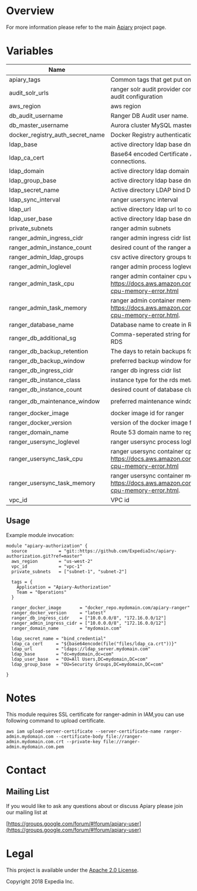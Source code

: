 
# Overview

For more information please refer to the main [Apiary](https://github.com/ExpediaInc/apiary) project page.

# Variables
| Name | Description | Type | Default | Required |
|------|-------------|:----:|:-----:|:-----:|
| apiary_tags | Common tags that get put on all resources | map | - | yes |
| audit_solr_urls | ranger solr audit provider configuration,if not configured, defaults to db audit configuration | string | `` | no |
| aws_region | aws region | string | - | yes |
| db_audit_username | Ranger DB Audit user name. | string | `rangerlogger` | no |
| db_master_username | Aurora cluster MySQL master user name. | string | `ranger` | no |
| docker_registry_auth_secret_name | Docker Registry authentication SecretManager secret name. | string | `` | no |
| ldap_base | active directory ldap base dn | string | - | yes |
| ldap_ca_cert | Base64 encoded Certificate Authority bundle to validate LDAPS connections. | string | - | yes |
| ldap_domain | active directory ldap domain | string | `` | no |
| ldap_group_base | active directory ldap base dn to search for groups | string | - | yes |
| ldap_secret_name | Active directory LDAP bind DN SecretsManager secret name. | string | - | yes |
| ldap_sync_interval | ranger usersync interval | string | `120` | no |
| ldap_url | active directory ldap url to configure hadoop LDAP group mapping | string | - | yes |
| ldap_user_base | active directory ldap base dn to search for users | string | - | yes |
| private_subnets | ranger admin subnets | list | - | yes |
| ranger_admin_ingress_cidr | ranger admin ingress cidr list | list | - | yes |
| ranger_admin_instance_count | desired count of the ranger admin service | string | `2` | no |
| ranger_admin_ldap_groups | csv active directory groups to grant ROLE_SYS_ADMIN privileges | string | `` | no |
| ranger_admin_loglevel | ranger admin process loglevel,supports log4j values | string | `info` | no |
| ranger_admin_task_cpu | ranger admin container cpu value, valid values https://docs.aws.amazon.com/AmazonECS/latest/developerguide/task-cpu-memory-error.html | string | `1024` | no |
| ranger_admin_task_memory | ranger admin container memory value, valid values: https://docs.aws.amazon.com/AmazonECS/latest/developerguide/task-cpu-memory-error.html. | string | `8192` | no |
| ranger_database_name | Database name to create in RDS for Apiary | string | `ranger` | no |
| ranger_db_additional_sg | Comma-seperated string for additional security groups to attach to RDS | list | `<list>` | no |
| ranger_db_backup_retention | The days to retain backups for, for the rds metastore. | string | `7` | no |
| ranger_db_backup_window | preferred backup window for rds metastore database in UTC. | string | `02:00-03:00` | no |
| ranger_db_ingress_cidr | ranger db ingress cidr list | list | - | yes |
| ranger_db_instance_class | instance type for the rds metastore | string | `db.t2.medium` | no |
| ranger_db_instance_count | desired count of database cluster instances | string | `2` | no |
| ranger_db_maintenance_window | preferred maintenance window for rds metastore database in UTC. | string | `wed:03:00-wed:04:00` | no |
| ranger_docker_image | docker image id for ranger | string | - | yes |
| ranger_docker_version | version of the docker image for ranger | string | - | yes |
| ranger_domain_name | Route 53 domain name to register ranger-admin cname | string | - | yes |
| ranger_usersync_loglevel | ranger usersync process loglevel,supports log4j values | string | `info` | no |
| ranger_usersync_task_cpu | ranger usersync container cpu value, valid values https://docs.aws.amazon.com/AmazonECS/latest/developerguide/task-cpu-memory-error.html | string | `512` | no |
| ranger_usersync_task_memory | ranger usersync container memory value, valid values: https://docs.aws.amazon.com/AmazonECS/latest/developerguide/task-cpu-memory-error.html. | string | `4096` | no |
| vpc_id | VPC id | string | - | yes |

## Usage

Example module invocation:
```
module "apiary-authorization" {
  source            = "git::https://github.com/ExpediaInc/apiary-authorization.git?ref=master"
  aws_region        = "us-west-2"
  vpc_id            = "vpc-1"
  private_subnets   = ["subnet-1", "subnet-2"]

  tags = {
    Application = "Apiary-Authorization"
    Team = "Operations"
  }

  ranger_docker_image       = "docker_repo.mydomain.com/apiary-ranger"
  ranger_docker_version     = "latest"
  ranger_db_ingress_cidr    = ["10.0.0.0/8", "172.16.0.0/12"]
  ranger_admin_ingress_cidr = ["10.0.0.0/8", "172.16.0.0/12"]
  ranger_domain_name        = "mydomain.com"

  ldap_secret_name = "bind_credential"
  ldap_ca_cert     = "${base64encode(file("files/ldap_ca.crt"))}"
  ldap_url         = "ldaps://ldap_server.mydomain.com"
  ldap_base        = "dc=mydomain,dc=com"
  ldap_user_base   = "OU=All Users,DC=mydomain,DC=com"
  ldap_group_base  = "OU=Security Groups,DC=mydomain,DC=com"

}
```

# Notes

This module requires SSL certificate for ranger-admin in IAM,you can use following command to upload certificate.
```
aws iam upload-server-certificate --server-certificate-name ranger-admin.mydomain.com --certificate-body file://ranger-admin.mydomain.com.crt --private-key file://ranger-admin.mydomain.com.pem
```

# Contact

## Mailing List
If you would like to ask any questions about or discuss Apiary please join our mailing list at

  [https://groups.google.com/forum/#!forum/apiary-user](https://groups.google.com/forum/#!forum/apiary-user)

# Legal
This project is available under the [Apache 2.0 License](http://www.apache.org/licenses/LICENSE-2.0.html).

Copyright 2018 Expedia Inc.
